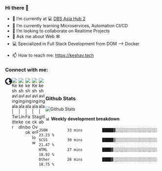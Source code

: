 ### Hi there 👋

- 🔭 I’m currently at 💻 [DBS Asia Hub 2](https://www.dbs.com/asia-hub-2/index.html) 
- 🌱 I’m currently learning Microservices, Automation CI/CD
- 👯 I’m looking to collaborate on Realtime Projects
- 💬 Ask me about Web 🕸
- 💻 Specialized in Full Stack Development from DOM --> Docker
<!-- - 🤔 I’m looking for help with ... -->
- 📫 How to reach me: https://keshav.tech
<!-- - 😄 Pronouns: ... -->
<!-- - ⚡ Fun fact:  -->



### Connect with me:

[<img align="left" alt="KeshavLingala" width="22px" src="https://raw.githubusercontent.com/iconic/open-iconic/master/svg/globe.svg" />][website]
[<img align="left" alt="Keshavlingala | Twitter" width="22px" src="https://cdn.jsdelivr.net/npm/simple-icons@v3/icons/twitter.svg" />][twitter]
[<img align="left" alt="keshavlingala | LinkedIn" width="22px" src="https://cdn.jsdelivr.net/npm/simple-icons@v3/icons/linkedin.svg" />][linkedin]
[<img align="left" alt="keshavlingala | Facebook" width="22px" src="https://cdn.jsdelivr.net/npm/simple-icons@3.4.1/icons/facebook.svg" />][Facebook]
[<img align="left" alt="Keshavlingala | StackOverFlow" width="22px" src="https://cdn.jsdelivr.net/npm/simple-icons@3.4.1/icons/stackoverflow.svg" />][StackOverFlow]
[<img align="left" alt="keshavlingala | gitlab" width="22px" src="https://cdn.jsdelivr.net/npm/simple-icons@3.4.1/icons/gitlab.svg" />][gitlab]
<br/><br/>

### Github Stats
![Github Stats](https://github-readme-stats.vercel.app/api?username=keshavlingala&show_icons=true&theme=dracula)


[website]: https://keshavlingala.github.io
[twitter]: https://twitter.com/keshavlingala
[linkedin]: https://www.linkedin.com/in/keshavlingala
[Facebook]: https://www.facebook.com/keshavlingala
[StackOverFlow]: https://stackoverflow.com/users/10281472/keshav-reddy
[gitlab]: https://gitlab.com/keshavlingala

📊 **Weekly development breakdown**

<!--START_SECTION:waka-->

```text
JSON         33 mins         █████▓░░░░░░░░░░░░░░░░░░░   23.23 %
SCSS         30 mins         █████▒░░░░░░░░░░░░░░░░░░░   21.47 %
HTML         27 mins         ████▓░░░░░░░░░░░░░░░░░░░░   18.92 %
Other        26 mins         ████▓░░░░░░░░░░░░░░░░░░░░   18.75 %
```

<!--END_SECTION:waka-->
